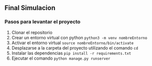 ## Final Simulacion ##

### Pasos para levantar el proyecto ###
1. Clonar el repositorio
2. Crear un entorno virtual con python `python3 -m venv nombreEntorno`
3. Activar el entorno virtual `source nombreEntorno/bin/activate`
4. Desplazarse a la carpeta del proyecto utilizando el comando `cd`
5. Instalar las dependencias `pip install -r requirements.txt`
6. Ejecutar el comando `python manage.py runserver`